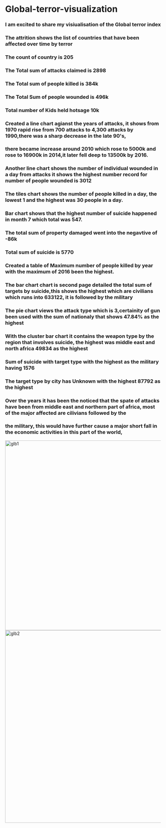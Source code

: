 # Global-terror-visualization
### I am excited to share my visiualisation of the Global terror index
### The attrition shows the list of countries that have been affected over time by terror
### The count of country is 205
### The Total sum of attacks claimed is 2898
### The Total sum of people killed is 384k
### The Total Sum of people wounded is 496k
### Total number of Kids held hotsage 10k
### Created a line chart agianst the years of attacks, it shows from 1970 rapid rise from 700 attacks to 4,300 attacks by 1990,there was a sharp decrease in the late 90's,
### there became increase around 2010 which rose to 5000k and rose to 16900k in 2014,it later fell deep to 13500k by 2016.
### Another line chart shows the number of individual wounded in a day from attacks it shows the highest number record for number of people wounded is 3012
### The tiles chart shows the number of people killed in a day, the lowest 1 and the highest was 30 people in a day.
### Bar chart shows that the highest number of suicide happened in month 7 which total was 547.
### The total sum of property damaged went into the negavtive of -86k
### Total sum of suicide is 5770
### Created a table of Maximum number of people killed by year with the maximum of 2016 been the highest.
### The bar chart chart is second page detailed the total sum of targets by suicide,this shows the highest which are civilians which runs into 633122, it is followed by the military
### The pie chart views the attack type which is 3,certainity of gun been used with the sum of nationaly that shows 47.84% as the highest
### With the cluster bar chart it contains the weapon type by the region that involves suicide, the highest was middle east and north africa 49834 as the highest
### Sum of suicide with target type with the highest as the military having 1576
### The target type by city has Unknown with the highest 87792 as the highest
### Over the years it has been the noticed that the spate of attacks have been from middle east and northern part of africa, most of the major affected are cilivians followed by the
### the military, this would have further cause a major short fall in the economic activities in this part of the world,
<img width="615" alt="glb1" src="https://github.com/blackcoffe69/Global-terror-visualization/assets/154302970/40afee76-9c10-4e48-bd6b-458a1e310e41">
<img width="624" alt="glb2" src="https://github.com/blackcoffe69/Global-terror-visualization/assets/154302970/94b6d9d8-c948-4f73-b427-80a955958f1c">


